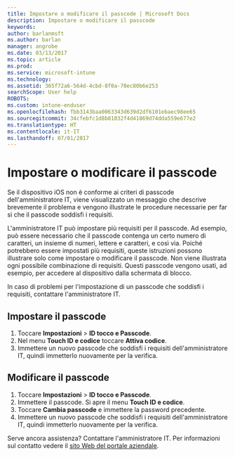 ```yaml
---
title: Impostare o modificare il passcode | Microsoft Docs
description: Impostare o modificare il passcode
keywords: 
author: barlanmsft
ms.author: barlan
manager: angrobe
ms.date: 03/13/2017
ms.topic: article
ms.prod: 
ms.service: microsoft-intune
ms.technology: 
ms.assetid: 365f72a6-564d-4cbd-8f0a-70ec80b6e253
searchScope: User help
ROBOTS: 
ms.custom: intune-enduser
ms.openlocfilehash: fbb3143baa0063343d639d2df6101ebaec98ee65
ms.sourcegitcommit: 34cfebfc1d8b81032f4d41869d74dda559e677e2
ms.translationtype: HT
ms.contentlocale: it-IT
ms.lasthandoff: 07/01/2017
---
```

# <a name="set-or-change-your-passcode"></a>Impostare o modificare il passcode

Se il dispositivo iOS non è conforme ai criteri di passcode dell'amministratore IT, viene visualizzato un messaggio che descrive brevemente il problema e vengono illustrate le procedure necessarie per far sì che il passcode soddisfi i requisiti.

L'amministratore IT può impostare più requisiti per il passcode. Ad esempio, può essere necessario che il passcode contenga un certo numero di caratteri, un insieme di numeri, lettere e caratteri, e così via. Poiché potrebbero essere impostati più requisiti, queste istruzioni possono illustrare solo come impostare o modificare il passcode. Non viene illustrata ogni possibile combinazione di requisiti. Questi passcode vengono usati, ad esempio, per accedere al dispositivo dalla schermata di blocco.

In caso di problemi per l'impostazione di un passcode che soddisfi i requisiti, contattare l'amministratore IT.

## <a name="set-your-passcode"></a>Impostare il passcode

1. Toccare **Impostazioni** > **ID tocco e Passcode**.
2. Nel menu **Touch ID e codice** toccare **Attiva codice**.
3. Immettere un nuovo passcode che soddisfi i requisiti dell'amministratore IT, quindi immetterlo nuovamente per la verifica.

## <a name="change-your-passcode"></a>Modificare il passcode

1. Toccare **Impostazioni** > **ID tocco e Passcode**.
2. Immettere il passcode. Si apre il menu **Touch ID e codice**.
2. Toccare **Cambia passcode** e immettere la password precedente.
3. Immettere un nuovo passcode che soddisfi i requisiti dell'amministratore IT, quindi immetterlo nuovamente per la verifica.

Serve ancora assistenza? Contattare l'amministratore IT. Per informazioni sul contatto vedere il [sito Web del portale aziendale](http://portal.manage.microsoft.com).
